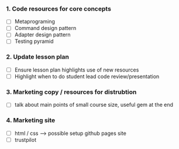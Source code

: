 ### 1. Code resources for core concepts 
  - [ ] Metaprograming 
  - [ ] Command design pattern 
  - [ ] Adapter design pattern
  - [ ] Testing pyramid
  
### 2. Update lesson plan 
  - [ ] Ensure lesson plan highlights use of new resources
  - [ ] Highlight when to do student lead code review/presentation 

### 3. Marketing copy / resources for distrubtion 
  - [ ] talk about main points of small course size, useful gem at the end 

### 4. Marketing site
  - [ ] html / css --> possible setup github pages site 
  - [ ] trustpilot
